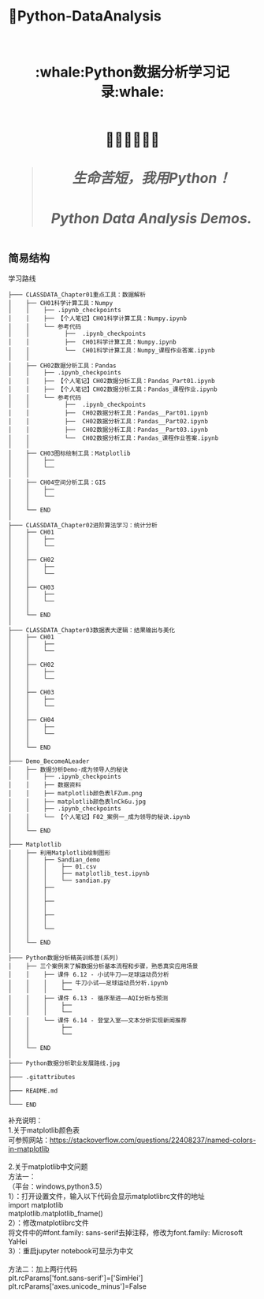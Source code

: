 # :cactus:Python-DataAnalysis
</br>
<h1 align="center">:whale:Python数据分析学习记录:whale:</h></br>
</br>
<p align="center">🍭🍭🍭👋👋👋</p>

> <h5>生命苦短，我用Python！</h5>
> <h5>Python Data Analysis Demos.</h5>

## 简易结构
学习路线
```
├─── CLASSDATA_Chapter01重点工具：数据解析
│    ├── CH01科学计算工具：Numpy
│    │    ├── .ipynb_checkpoints
│    │    ├── 【个人笔记】CH01科学计算工具：Numpy.ipynb
│    │    └── 参考代码
│    │          ├──  .ipynb_checkpoints
│    │          ├──  CH01科学计算工具：Numpy.ipynb
│    │          └──  CH01科学计算工具：Numpy_课程作业答案.ipynb
│    │
│    ├── CH02数据分析工具：Pandas
│    │    ├── .ipynb_checkpoints
│    │    ├── 【个人笔记】CH02数据分析工具：Pandas_Part01.ipynb
│    │    ├── 【个人笔记】CH02数据分析工具：Pandas_课程作业.ipynb
│    │    └── 参考代码
│    │          ├──  .ipynb_checkpoints
│    │          ├──  CH02数据分析工具：Pandas__Part01.ipynb
│    │          ├──  CH02数据分析工具：Pandas__Part02.ipynb
│    │          ├──  CH02数据分析工具：Pandas__Part03.ipynb
│    │          └──  CH02数据分析工具：Pandas_课程作业答案.ipynb
│    │
│    ├── CH03图标绘制工具：Matplotlib
│    │    ├── 
│    │    └── 
│    │
│    ├── CH04空间分析工具：GIS
│    │    ├── 
│    │    └── 
│    │
│    └── END 
│
├─── CLASSDATA_Chapter02进阶算法学习：统计分析
│    ├── CH01
│    │    ├── 
│    │    └── 
│    │
│    ├── CH02
│    │    ├── 
│    │    └── 
│    │
│    ├── CH03
│    │    ├── 
│    │    └── 
│    │
│    └── END  
│
├─── CLASSDATA_Chapter03数据表大逻辑：结果输出与美化
│    ├── CH01
│    │    ├── 
│    │    └── 
│    │
│    ├── CH02
│    │    ├── 
│    │    └── 
│    │
│    ├── CH03
│    │    ├── 
│    │    └── 
│    │
│    ├── CH04
│    │    ├── 
│    │    └── 
│    │
│    └── END 
│
├─── Demo_BecomeALeader 
│    ├── 数据分析Demo-成为领导人的秘诀
│    │    ├── .ipynb_checkpoints
│    │    ├── 数据资料
│    │    ├── matplotlib颜色表lFZum.png
│    │    ├── matplotlib颜色表lnCk6u.jpg
│    │    ├── .ipynb_checkpoints
│    │    └── 【个人笔记】F02_案例一_成为领导的秘诀.ipynb
│    │
│    └── END 
│
├─── Matplotlib 
│    ├── 利用Matplotlib绘制图形
│    │    ├── Sandian_demo
│    │    │    ├── 01.csv
│    │    │    ├── matplotlib_test.ipynb
│    │    │    └── sandian.py
│    │    ├── 
│    │    │
│    │    ├── 
│    │    │
│    │    ├── 
│    │    │
│    │    └──
│    │
│    └── END 
│
├─── Python数据分析精英训练营(系列) 
│    ├── 三个案例来了解数据分析基本流程和步骤，熟悉真实应用场景
│    │    ├── 课件 6.12 - 小试牛刀——足球运动员分析
│    │    │    ├── 牛刀小试——足球运动员分析.ipynb
│    │    │    └── 
│    │    ├── 课件 6.13 - 循序渐进——AQI分析与预测
│    │    │    ├── 
│    │    │    └── 
│    │    └── 课件 6.14 - 登堂入室——文本分析实现新闻推荐
│    │         ├── 
│    │         └── 
│    │
│    └── END 
│
├─── Python数据分析职业发展路线.jpg
│
├─── .gitattributes
│
├─── README.md
│
└─── END
```

补充说明：</br>
1.关于matplotlib颜色表</br>
可参照网站：https://stackoverflow.com/questions/22408237/named-colors-in-matplotlib
</br>
</br>
2.关于matplotlib中文问题</br>
方法一：</br>
（平台：windows,python3.5）</br>
1）：打开设置文件，输入以下代码会显示matplotlibrc文件的地址</br>
import matplotlib </br>
matplotlib.matplotlib_fname() </br>
2）：修改matplotlibrc文件</br>
将文件中的#font.family: sans-serif去掉注释，修改为font.family: Microsoft YaHei </br>
3）：重启jupyter notebook可显示为中文</br>
</br>
方法二：加上两行代码</br>
plt.rcParams['font.sans-serif']=['SimHei'] </br>
plt.rcParams['axes.unicode_minus']=False </br>



